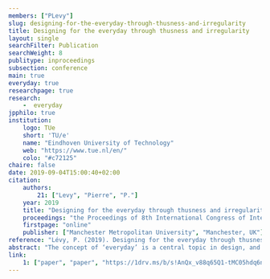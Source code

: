 ```yaml
---
members: ["PLevy"]
slug: designing-for-the-everyday-through-thusness-and-irregularity
title: Designing for the everyday through thusness and irregularity
layout: single
searchFilter: Publication
searchWeight: 8
publitype: inproceedings
subsection: conference
main: true
everyday: true
researchpage: true
research: 
    -  everyday
jpphilo: true
institution:
    logo: TUe
    short: 'TU/e'
    name: "Eindhoven University of Technology"
    web: "https://www.tue.nl/en/"
    colo: "#c72125"
chaire: false
date: 2019-09-04T15:00:40+02:00
citation:
    authors:
        21: ["Levy", "Pierre", "P."]
    year: 2019
    title: "Designing for the everyday through thusness and irregularity"
    proceedings: "the Proceedings of 8th International Congress of International Association of Societies of Design Research, IASDR 2019"
    firstpage: "online"
    publisher: ["Manchester Metropolitan University", "Manchester, UK"]
reference: "Lévy, P. (2019). Designing for the everyday through thusness and irregularity. In Proceedings of 8th International Congress of International Association of Societies of Design Research, IASDR 2019. Manchester, UK: Manchester Metropolitan University."
abstract: "The concept of ‘everyday’ is a central topic in design, and this paper argues for more attention and discussion on the everyday than what is currently done in design research. By elaborating what the everyday is, designers can better formulate a perspective on people’s lives and experiences, and therefore can better contribute to the enchantment of the everyday through designing. To contribute to this effort of clarification and enchantment, we first attempt to clarify the concept of everyday and thereafter suggest notions originating from Japanese philosophy to address the everyday in design. The everyday is described mostly through the process of quotidianisation of the unfamiliar towards the familiar. To support designing for the everyday, we propose to focus on Japanese notions: thusness and irregularity. Thusness invites to consider the experience of the here-and-now as being the active relation with the entirety of the world through interaction. Irregularity invites to keep something unexplained in the design, eliciting possibilities of exploration, openness, change, and the shift of perspective. Finally, three relatively practical design concepts, namely micro-considerations, micro-frictions, and (es)sential details, are proposed to support application of thusness and irregularity through design."
link:
    1: ["paper", "paper", "https://1drv.ms/b/s!AnQx_v88q65Q1-tMC05hdq6nDmURXw?e=zo0vTT"]
---
```



